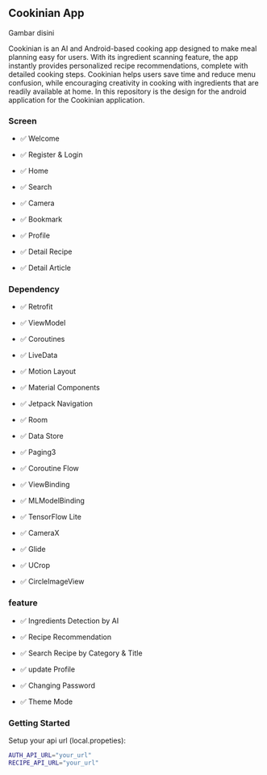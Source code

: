 ## Cookinian App

Gambar disini

Cookinian is an AI and Android-based cooking app designed to make meal planning easy for users. With its ingredient scanning feature, the app instantly provides personalized recipe recommendations, complete with detailed cooking steps. Cookinian helps users save time and reduce menu confusion, while encouraging creativity in cooking with ingredients that are readily available at home. In this repository is the design for the android application for the Cookinian application.

### Screen

- ✅ Welcome

- ✅ Register & Login

- ✅ Home

- ✅ Search

- ✅ Camera

- ✅ Bookmark

- ✅ Profile

- ✅ Detail Recipe

- ✅ Detail Article

### Dependency

- ✅ Retrofit

- ✅ ViewModel

- ✅ Coroutines

- ✅ LiveData

- ✅ Motion Layout

- ✅ Material Components

- ✅ Jetpack Navigation

- ✅ Room
      
- ✅ Data Store

- ✅ Paging3

- ✅ Coroutine Flow

- ✅ ViewBinding
    
- ✅ MLModelBinding

- ✅ TensorFlow Lite

- ✅ CameraX

- ✅ Glide

- ✅ UCrop
 
- ✅ CircleImageView 

### feature

- ✅ Ingredients Detection by AI

- ✅ Recipe Recommendation

- ✅ Search Recipe by Category & Title

- ✅ update Profile

- ✅ Changing Password

- ✅ Theme Mode

### Getting Started

Setup your api url (local.propeties):

```bash
AUTH_API_URL="your_url"
RECIPE_API_URL="your_url"
```
